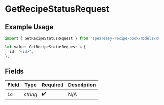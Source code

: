 # GetRecipeStatusRequest

## Example Usage

```typescript
import { GetRecipeStatusRequest } from "speakeasy-recipe-book/models/custom_operations";

let value: GetRecipeStatusRequest = {
  id: "<id>",
};
```

## Fields

| Field              | Type               | Required           | Description        |
| ------------------ | ------------------ | ------------------ | ------------------ |
| `id`               | *string*           | :heavy_check_mark: | N/A                |
